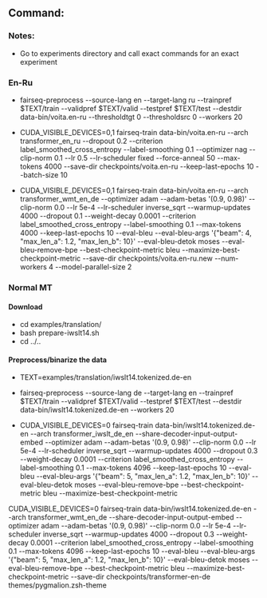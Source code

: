 
## Command:
### Notes:
* Go to experiments directory and call exact commands for an exact experiment
### En-Ru
* fairseq-preprocess --source-lang en --target-lang ru --trainpref $TEXT/train --validpref $TEXT/valid --testpref $TEXT/test --destdir data-bin/voita.en-ru --thresholdtgt 0 --thresholdsrc 0 --workers 20
* CUDA_VISIBLE_DEVICES=0,1 fairseq-train data-bin/voita.en-ru --arch transformer_en_ru --dropout 0.2 --criterion label_smoothed_cross_entropy --label-smoothing 0.1 --optimizer nag --clip-norm 0.1 --lr 0.5 --lr-scheduler fixed --force-anneal 50 --max-tokens 4000 --save-dir checkpoints/voita.en-ru --keep-last-epochs 10 --batch-size 10

* CUDA_VISIBLE_DEVICES=0,1 fairseq-train data-bin/voita.en-ru --arch transformer_wmt_en_de --optimizer adam --adam-betas '(0.9, 0.98)' --clip-norm 0.0 --lr 5e-4 --lr-scheduler inverse_sqrt --warmup-updates 4000 --dropout 0.1 --weight-decay 0.0001 --criterion label_smoothed_cross_entropy --label-smoothing 0.1 --max-tokens 4000 --keep-last-epochs 10 --eval-bleu --eval-bleu-args '{"beam": 4, "max_len_a": 1.2, "max_len_b": 10}' --eval-bleu-detok moses --eval-bleu-remove-bpe --best-checkpoint-metric bleu --maximize-best-checkpoint-metric --save-dir checkpoints/voita.en-ru.new --num-workers 4 --model-parallel-size 2

### Normal MT
<!-- * TEXT=examples/translation/wmt17_en_de
* fairseq-preprocess --source-lang en --target-lang de --trainpref $TEXT/train --validpref $TEXT/valid --testpref $TEXT/test --destdir data-bin/wmt17_en_de --thresholdtgt 0 --thresholdsrc 0 --workers 20
* CUDA_VISIBLE_DEVICES=0,1 fairseq-train data-bin/wmt17_en_de --arch fconv_wmt_en_de --dropout 0.2 --criterion label_smoothed_cross_entropy --label-smoothing 0.1 --optimizer nag --clip-norm 0.1 --lr 0.5 --lr-scheduler fixed --force-anneal 50 --max-tokens 4000 --save-dir checkpoints/fconv_wmt_en_de --keep-last-epochs 10 --scoring bleu -->



#### Download
* cd examples/translation/
* bash prepare-iwslt14.sh
* cd ../..

#### Preprocess/binarize the data
* TEXT=examples/translation/iwslt14.tokenized.de-en
* fairseq-preprocess --source-lang de --target-lang en --trainpref $TEXT/train --validpref $TEXT/valid --testpref $TEXT/test --destdir data-bin/iwslt14.tokenized.de-en --workers 20

* CUDA_VISIBLE_DEVICES=0 fairseq-train data-bin/iwslt14.tokenized.de-en --arch transformer_iwslt_de_en --share-decoder-input-output-embed --optimizer adam --adam-betas '(0.9, 0.98)' --clip-norm 0.0 --lr 5e-4 --lr-scheduler inverse_sqrt --warmup-updates 4000 --dropout 0.3 --weight-decay 0.0001 --criterion label_smoothed_cross_entropy --label-smoothing 0.1 --max-tokens 4096 --keep-last-epochs 10 --eval-bleu --eval-bleu-args '{"beam": 5, "max_len_a": 1.2, "max_len_b": 10}' --eval-bleu-detok moses --eval-bleu-remove-bpe --best-checkpoint-metric bleu --maximize-best-checkpoint-metric 

CUDA_VISIBLE_DEVICES=0 fairseq-train data-bin/iwslt14.tokenized.de-en --arch transformer_wmt_en_de --share-decoder-input-output-embed --optimizer adam --adam-betas '(0.9, 0.98)' --clip-norm 0.0 --lr 5e-4 --lr-scheduler inverse_sqrt --warmup-updates 4000 --dropout 0.3 --weight-decay 0.0001 --criterion label_smoothed_cross_entropy --label-smoothing 0.1 --max-tokens 4096 --keep-last-epochs 10 --eval-bleu --eval-bleu-args '{"beam": 5, "max_len_a": 1.2, "max_len_b": 10}' --eval-bleu-detok moses --eval-bleu-remove-bpe --best-checkpoint-metric bleu --maximize-best-checkpoint-metric --save-dir checkpoints/transformer-en-de
themes/pygmalion.zsh-theme